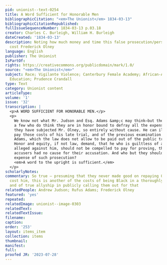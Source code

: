 ```yaml
---
pid: unionist--text-0254
title: A Word Sufficient for Honorable Men
bibliographicCitation: "<em>The Unionist</em> 1834-03-13"
bibliographicCitationRepublished: 
fullIssueSequenceNumber: 1834-03-13 p.03.18
creator: Charles C. Burleigh, William H. Burleigh
dateCreated: '1834-03-13'
description: Noting how much money and time this false prosecution/persecution had
  cost Frederick Olney
language: English
publisher: The Unionist
IsPartOf: 
rights: https://creativecommons.org/publicdomain/mark/1.0/
source: "<em>The Unionist</em>"
subject: Race; Vigilante Violence; Canterbury Female Academy; African-American Students;
  Education; Prudence Crandall
type: Text
category: Unionist content
articleType: 
volume: '1'
issue: '32'
transcription: |
  <p>A WORD SUFFICIENT FOR HONORABLE MEN.</p>
  <p>
    We know not what Mr. Judson and Esq. Adams &amp;c may think—but there are not
    a few who do think they are in honor bound to defray all the expenses to which
    they have subjected Mr. Olney, so entirely without cause. He can ill afford to
    pay those costs of his late trial, and of the previous examination before Esq.
    Adams, which the law does not allow to be paid out of the public treasury.
    Honor and equity, if not law, demand, that he who is guiltless of a crime
    alleged against him, should not be compelled to pay for proving, that his
    accusers had no cause for their accusation. And who but they should bear the
    expense of such prosecution?
    <em>A word to the upright is sufficient.</em>
  </p>
scholarlyNotes: 
commentary: So true – presuming that they never made good on repaying Olney what they’d
  cost him, this is another of the costs of being Black in a thoroughly racist America,
  and of true allyship in publicly calling them out for that
relatedPeople: Andrew Judson; Rufus Adams; Frederick Olney
featured: 'yes'
repeated: 
relatedImage: unionist--image-0303
relatedText: 
relatedTextIssue: 
filename: 
caption: 
order: '253'
layout: items_item
collection: items
thumbnail: 
manifest: 
full: 
proofed JR: '2023-07-28'
---
```

